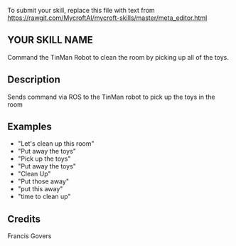 To submit your skill, replace this file with text from 
https://rawgit.com/MycroftAI/mycroft-skills/master/meta_editor.html


## YOUR SKILL NAME
Command the TinMan Robot to clean the room by picking up all 
of the toys. 

## Description 
Sends command via ROS to the TinMan robot to pick up the toys in the room

## Examples 
* "Let's clean up this room"
* "Put away the toys"
* "Pick up the toys"
* "Put away the toys"
* "Clean Up"
* "Put those away"
* "put this away"
* "time to clean up"

## Credits 
Francis Govers
